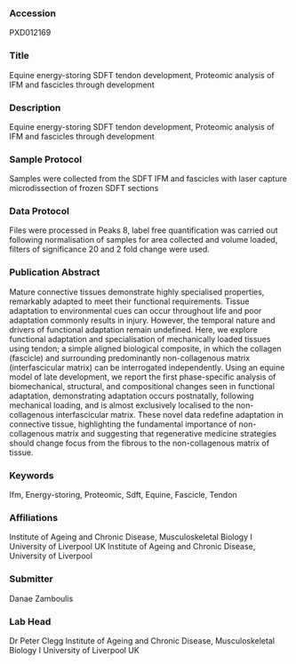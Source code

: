 ### Accession
PXD012169

### Title
Equine energy-storing SDFT tendon development, Proteomic analysis of IFM and fascicles through development

### Description
Equine energy-storing SDFT tendon development, Proteomic analysis of IFM and fascicles through development

### Sample Protocol
Samples were collected from the SDFT IFM and fascicles with laser capture microdissection of frozen SDFT sections

### Data Protocol
Files were processed in Peaks 8, label free quantification was carried out following normalisation of samples for area collected and volume loaded, filters of significance 20 and 2 fold change were used.

### Publication Abstract
Mature connective tissues demonstrate highly specialised properties, remarkably adapted to meet their functional requirements. Tissue adaptation to environmental cues can occur throughout life and poor adaptation commonly results in injury. However, the temporal nature and drivers of functional adaptation remain undefined. Here, we explore functional adaptation and specialisation of mechanically loaded tissues using tendon; a simple aligned biological composite, in which the collagen (fascicle) and surrounding predominantly non-collagenous matrix (interfascicular matrix) can be interrogated independently. Using an equine model of late development, we report the first phase-specific analysis of biomechanical, structural, and compositional changes seen in functional adaptation, demonstrating adaptation occurs postnatally, following mechanical loading, and is almost exclusively localised to the non-collagenous interfascicular matrix. These novel data redefine adaptation in connective tissue, highlighting the fundamental importance of non-collagenous matrix and suggesting that regenerative medicine strategies should change focus from the fibrous to the non-collagenous matrix of tissue.

### Keywords
Ifm, Energy-storing, Proteomic, Sdft, Equine, Fascicle, Tendon

### Affiliations
Institute of Ageing and Chronic Disease, Musculoskeletal Biology I University of Liverpool UK
Institute of Ageing and Chronic Disease, University of Liverpool

### Submitter
Danae Zamboulis

### Lab Head
Dr Peter Clegg
Institute of Ageing and Chronic Disease, Musculoskeletal Biology I University of Liverpool UK


